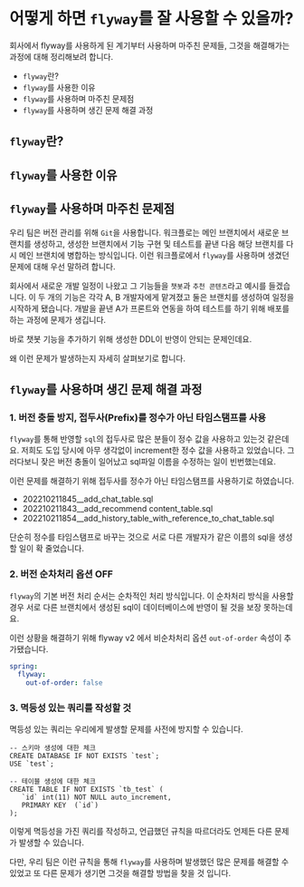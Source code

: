 # 어떻게 하면 `flyway`를 잘 사용할 수 있을까?

회사에서 flyway를 사용하게 된 계기부터 사용하며 마주친 문제들, 그것을 해결해가는 과정에 대해 정리해보려 합니다.

- `flyway`란?
- `flyway`를 사용한 이유
- `flyway`를 사용하며 마주친 문제점
- `flyway`를 사용하며 생긴 문제 해결 과정


## `flyway`란?


## `flyway`를 사용한 이유


## `flyway`를 사용하며 마주친 문제점
우리 팀은 버전 관리를 위해 `Git`을 사용합니다. 워크플로는 메인 브랜치에서 새로운 브랜치를 생성하고, 생성한 브랜치에서 기능 구현 및 테스트를 끝낸 다음 해당 브랜치를 다시 메인 브랜치에 병합하는 방식입니다.
이런 워크플로에서 `flyway`를 사용하며 생겼던 문제에 대해 우선 말하려 합니다.


회사에서 새로운 개발 일정이 나왔고 그 기능들을 `챗봇`과 `추천 콘텐츠`라고 예시를 들겠습니다. 이 두 개의 기능은 각각 A, B 개발자에게 맡겨졌고 둘은 브랜치를 생성하여 일정을 시작하게 됐습니다.
개발을 끝낸 A가 프론트와 연동을 하여 테스트를 하기 위해 배포를 하는 과정에 문제가 생깁니다. 

바로 챗봇 기능을 추가하기 위해 생성한 DDL이 반영이 안되는 문제인데요.

왜 이런 문제가 발생하는지 자세히 살펴보기로 합니다.


## `flyway`를 사용하며 생긴 문제 해결 과정

### 1. 버전 충돌 방지, 접두사(Prefix)를 정수가 아닌 타임스탬프를 사용 

`flyway`를 통해 반영할 `sql`의 접두사로 많은 분들이 정수 값을 사용하고 있는것 같은데요. 저희도 도입 당시에 아무 생각없이 increment한 정수 값을 사용하고 있었습니다. 
그러다보니 잦은 버전 충돌이 일어났고 sql파일 이름을 수정하는 일이 빈번했는데요.

이런 문제를 해결하기 위해 접두사를 정수가 아닌 타임스탬프를 사용하기로 하였습니다.

- 202210211845__add_chat_table.sql
- 202210211843__add_recommend content_table.sql
- 202210211854__add_history_table_with_reference_to_chat_table.sql

단순히 정수를 타임스탬프로 바꾸는 것으로 서로 다른 개발자가 같은 이름의 sql을 생성할 일이 확 줄었습니다.

### 2. 버전 순차처리 옵션 OFF

`flyway`의 기본 버전 처리 순서는 순차적인 처리 방식입니다. 이 순차처리 방식을 사용할 경우 서로 다른 브랜치에서 생성된 sql이 데이터베이스에 반영이 될 것을 보장 못하는데요.

이런 상황을 해결하기 위해 flyway v2 에서 비순차처리 옵션 `out-of-order` 속성이 추가됐습니다.

```yaml
spring:
  flyway:
    out-of-order: false
```

### 3. 멱등성 있는 쿼리를 작성할 것 

멱등성 있는 쿼리는 우리에게 발생할 문제를 사전에 방지할 수 있습니다.

```mysql
-- 스키마 생성에 대한 체크
CREATE DATABASE IF NOT EXISTS `test`;
USE `test`;

-- 테이블 생성에 대한 체크
CREATE TABLE IF NOT EXISTS `tb_test` (
   `id` int(11) NOT NULL auto_increment,
   PRIMARY KEY  (`id`)
);
```

이렇게 멱등성을 가진 쿼리를 작성하고, 언급했던 규칙을 따르더라도 언제든 다른 문제가 발생할 수 있습니다.

다만, 우리 팀은 이런 규칙을 통해 `flyway`를 사용하며 발생했던 많은 문제를 해결할 수 있었고 또 다른 문제가 생기면 그것을 해결할 방법을 찾을 것 입니다.   